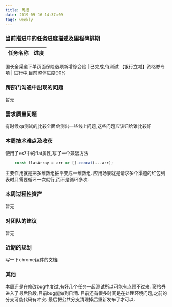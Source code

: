 ```yaml
---
title: 周报
date: 2019-09-16 14:37:09
tags: weekly
---
```


### 当前推进中的任务进度描述及里程碑排期
任务名称 | 进度
--- | ---

国长全渠道下单页面保险选项新增综合险 | 已完成,待测试
【银行立减】资格券专项 | 进行中,目前整体进度90%

### 跨部门沟通中出现的问题

暂无

### 需求质量问题

有时候qa测试的比较全面会测出一些线上问题,这些问题应该归给谁比较好

### 本周技术难点及收获

使用了es7中的flat属性,写了一个兼容方法
``` javascript
    const flatArray = arr => [].concat(...arr);
```
主要作用就是把多维数组拍平变成一维数组.
应用场景就是请求多个渠道的红包列表时只需要循环一次就行,而不是循环多次.

### 本周过程性资产

暂无

### 对团队的建议

暂无

### 近期的规划

写一下chrome组件的文档

### 其他

本周还是在修改bug中度过,有好几个任务一起测试所以可能有点顾不过来.
资格券进入了最后阶段,目前bug能做到日清.
目前还有很多时间是在处理环境问题,之前的分支可能代码有冲突.
最后把公共分支清理掉后重新发布了才可以.
